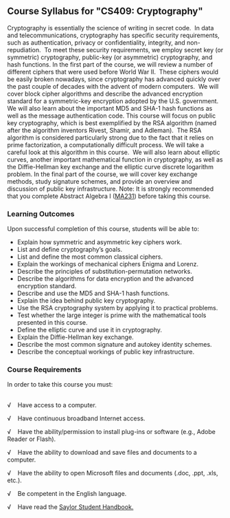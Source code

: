Course Syllabus for "CS409: Cryptography"
-----------------------------------------

Cryptography is essentially the science of writing in secret code.  In
data and telecommunications, cryptography has specific security
requirements, such as authentication, privacy or confidentiality,
integrity, and non-repudiation.  To meet these security requirements, we
employ secret key (or symmetric) cryptography, public-key (or
asymmetric) cryptography, and hash functions. In the first part of the
course, we will review a number of different ciphers that were used
before World War II.  These ciphers would be easily broken nowadays,
since cryptography has advanced quickly over the past couple of decades
with the advent of modern computers.  We will cover block cipher
algorithms and describe the advanced encryption standard for a
symmetric-key encryption adopted by the U.S. government.  We will also
learn about the important MD5 and SHA-1 hash functions as well as the
message authentication code. This course will focus on public key
cryptography, which is best exemplified by the RSA algorithm (named
after the algorithm inventors Rivest, Shamir, and Adleman).  The RSA
algorithm is considered particularly strong due to the fact that it
relies on prime factorization, a computationally difficult process. We
will take a careful look at this algorithm in this course.  We will also
learn about elliptic curves, another important mathematical function in
cryptography, as well as the Diffie-Hellman key exchange and the
elliptic curve discrete logarithm problem. In the final part of the
course, we will cover key exchange methods, study signature schemes, and
provide an overview and discussion of public key infrastructure. Note:
It is strongly recommended that you complete Abstract Algebra I
([MA231](http://www.saylor.org/courses/ma231/)) before taking this
course.

### Learning Outcomes

Upon successful completion of this course, students will be able to:  

-   Explain how symmetric and asymmetric key ciphers work.
-   List and define cryptography’s goals.
-   List and define the most common classical ciphers.
-   Explain the workings of mechanical ciphers Enigma and Lorenz.
-   Describe the principles of substitution-permutation networks.
-   Describe the algorithms for data encryption and the advanced
    encryption standard.
-   Describe and use the MD5 and SHA-1 hash functions.
-   Explain the idea behind public key cryptography.
-   Use the RSA cryptography system by applying it to practical
    problems.
-   Test whether the large integer is prime with the mathematical tools
    presented in this course.
-   Define the elliptic curve and use it in cryptography.
-   Explain the Diffie-Hellman key exchange.
-   Describe the most common signature and autokey identity schemes.
-   Describe the conceptual workings of public key infrastructure.

### Course Requirements

In order to take this course you must:  
  

√    Have access to a computer.

√    Have continuous broadband Internet access.

√    Have the ability/permission to install plug-ins or software (e.g.,
Adobe Reader or Flash).

√    Have the ability to download and save files and documents to a
computer.

√    Have the ability to open Microsoft files and documents (.doc, .ppt,
.xls, etc.).

√    Be competent in the English language.

√    Have read the [Saylor Student
Handbook.](https://resources.saylor.org/archived/wp-content/uploads/2012/05/Saylor-StudentHandbook.pdf)
